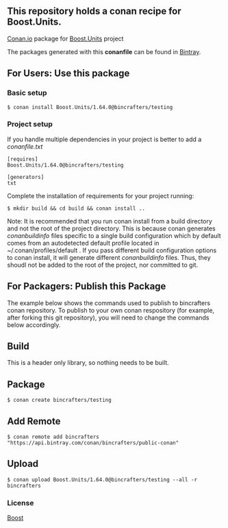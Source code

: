## This repository holds a conan recipe for Boost.Units.

[Conan.io](https://conan.io) package for [Boost.Units](https://github.com/Boostorg/Units) project

The packages generated with this **conanfile** can be found in [Bintray](https://bintray.com/bincrafters/public-conan/Boost.Units%3Abincrafters).

## For Users: Use this package

### Basic setup

    $ conan install Boost.Units/1.64.0@bincrafters/testing

### Project setup

If you handle multiple dependencies in your project is better to add a *conanfile.txt*

    [requires]
    Boost.Units/1.64.0@bincrafters/testing

    [generators]
    txt

Complete the installation of requirements for your project running:</small></span>

    $ mkdir build && cd build && conan install ..
	
Note: It is recommended that you run conan install from a build directory and not the root of the project directory.  This is because conan generates *conanbuildinfo* files specific to a single build configuration which by default comes from an autodetected default profile located in ~/.conan/profiles/default .  If you pass different build configuration options to conan install, it will generate different *conanbuildinfo* files.  Thus, they shoudl not be added to the root of the project, nor committed to git. 

## For Packagers: Publish this Package

The example below shows the commands used to publish to bincrafters conan repository. To publish to your own conan respository (for example, after forking this git repository), you will need to change the commands below accordingly. 

## Build  

This is a header only library, so nothing needs to be built.

## Package 

    $ conan create bincrafters/testing
	
## Add Remote

	$ conan remote add bincrafters "https://api.bintray.com/conan/bincrafters/public-conan"

## Upload

    $ conan upload Boost.Units/1.64.0@bincrafters/testing --all -r bincrafters

### License
[Boost](LICENSE)
